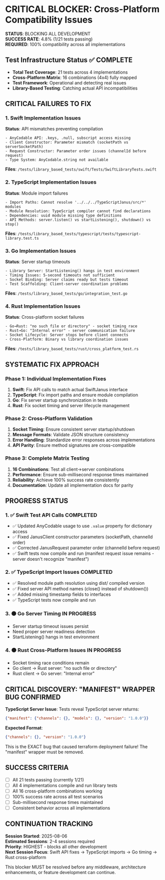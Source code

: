 # CRITICAL BLOCKER: Cross-Platform Compatibility Issues

**STATUS**: BLOCKING ALL DEVELOPMENT  
**SUCCESS RATE**: 4.8% (1/21 tests passing)  
**REQUIRED**: 100% compatibility across all implementations  

## Test Infrastructure Status ✅ COMPLETE
- **Total Test Coverage**: 21 tests across 4 implementations
- **Cross-Platform Matrix**: 16 combinations (4x4) fully mapped  
- **Test Framework**: Operational and detecting real issues
- **Library-Based Testing**: Catching actual API incompatibilities

## CRITICAL FAILURES TO FIX

### 1. Swift Implementation Issues
**Status**: API mismatches preventing compilation
```
- AnyCodable API: .keys, .null, subscript access missing
- Client Constructor: Parameter mismatch (socketPath vs serverSocketPath)
- Request Constructor: Parameter order issues (channelId before request)
- Type System: AnyCodable.string not available
```
**Files**: `/tests/library_based_tests/swift/Tests/SwiftLibraryTests.swift`

### 2. TypeScript Implementation Issues  
**Status**: Module import failures
```
- Import Paths: Cannot resolve '../../../TypeScriptJanus/src/*' modules
- Module Resolution: TypeScript compiler cannot find declarations
- Dependencies: uuid module missing type definitions
- API Methods: server.listen() vs startListening(), shutdown() vs stop()
```
**Files**: `/tests/library_based_tests/typescript/tests/typescript-library.test.ts`

### 3. Go Implementation Issues
**Status**: Server startup timeouts
```
- Library Server: StartListening() hangs in test environment  
- Timing Issues: 5-second timeouts not sufficient
- Socket Binding: Server claims ready but tests timeout
- Test Scaffolding: Client-server coordination problems
```
**Files**: `/tests/library_based_tests/go/integration_test.go`

### 4. Rust Implementation Issues
**Status**: Cross-platform socket failures
```
- Go→Rust: "no such file or directory" - socket timing race
- Rust→Go: "Internal error" - server communication failure
- Socket Lifecycle: Server stops before client connects
- Cross-Platform: Binary vs library coordination issues
```
**Files**: `/tests/library_based_tests/rust/cross_platform_test.rs`

## SYSTEMATIC FIX APPROACH

### Phase 1: Individual Implementation Fixes
1. **Swift**: Fix API calls to match actual SwiftJanus interface
2. **TypeScript**: Fix import paths and ensure module compilation  
3. **Go**: Fix server startup synchronization in tests
4. **Rust**: Fix socket timing and server lifecycle management

### Phase 2: Cross-Platform Validation
1. **Socket Timing**: Ensure consistent server startup/shutdown
2. **Message Formats**: Validate JSON structure consistency
3. **Error Handling**: Standardize error responses across implementations
4. **API Parity**: Ensure method signatures are cross-compatible

### Phase 3: Complete Matrix Testing  
1. **16 Combinations**: Test all client→server combinations
2. **Performance**: Ensure sub-millisecond response times maintained
3. **Reliability**: Achieve 100% success rate consistently
4. **Documentation**: Update all implementation docs for parity

## PROGRESS STATUS

### 1. ✅ Swift Test API Calls COMPLETED  
- ✅ Updated AnyCodable usage to use `.value` property for dictionary access
- ✅ Fixed JanusClient constructor parameters (socketPath, channelId order)
- ✅ Corrected JanusRequest parameter order (channelId before request)
- ✅ Swift tests now compile and run (manifest request issue remains - server doesn't recognize "manifest")

### 2. ✅ TypeScript Import Issues COMPLETED
- ✅ Resolved module path resolution using dist/ compiled version
- ✅ Fixed server API method names (close() instead of shutdown()) 
- ✅ Added missing timestamp fields to interfaces
- ✅ TypeScript tests now compile and run

### 3. 🟠 Go Server Timing IN PROGRESS
- Server startup timeout issues persist
- Need proper server readiness detection
- StartListening() hangs in test environment

### 4. 🟠 Rust Cross-Platform Issues IN PROGRESS  
- Socket timing race conditions remain
- Go client → Rust server: "no such file or directory"
- Rust client → Go server: "Internal error" 

## CRITICAL DISCOVERY: "MANIFEST" WRAPPER BUG CONFIRMED

**TypeScript Server Issue**: Tests reveal TypeScript server returns:
```json
{"manifest": {"channels": {}, "models": {}, "version": "1.0.0"}}
```

**Expected Format**:
```json 
{"channels": {}, "version": "1.0.0"}
```

This is the EXACT bug that caused terraform deployment failure! The "manifest" wrapper must be removed.

## SUCCESS CRITERIA

- [ ] All 21 tests passing (currently 1/21)  
- [ ] All 4 implementations compile and run library tests
- [ ] All 16 cross-platform combinations working
- [ ] 100% success rate across all test scenarios
- [ ] Sub-millisecond response times maintained
- [ ] Consistent behavior across all implementations

## CONTINUATION TRACKING

**Session Started**: 2025-08-06  
**Estimated Sessions**: 2-4 sessions required  
**Priority**: HIGHEST - blocks all other development  
**Next Session Focus**: Swift API fixes → TypeScript imports → Go timing → Rust cross-platform

This blocker MUST be resolved before any middleware, architecture enhancements, or feature development can continue.